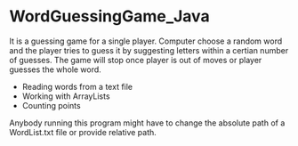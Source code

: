 # WordGuessingGame_Java
It is a guessing game for a single player.
Computer choose a random word and the player tries to guess it by suggesting letters within a certian number of guesses. The game will stop once player is out of moves or player guesses the whole word.
- Reading words from a text file
- Working with ArrayLists
- Counting points

Anybody running this program might have to change the absolute path of a WordList.txt file or provide relative path.
